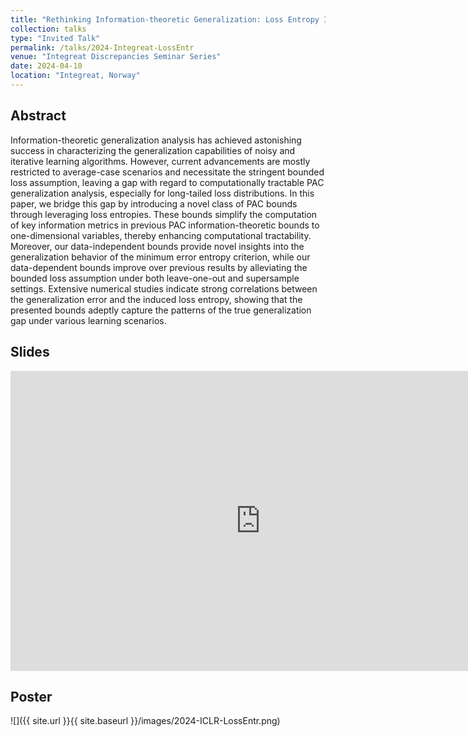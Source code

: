 ```yaml
---
title: "Rethinking Information-theoretic Generalization: Loss Entropy Induced PAC Bounds"
collection: talks
type: "Invited Talk"
permalink: /talks/2024-Integreat-LossEntr
venue: "Integreat Discrepancies Seminar Series"
date: 2024-04-10
location: "Integreat, Norway"
---
```


## Abstract

Information-theoretic generalization analysis has achieved astonishing success in characterizing the generalization capabilities of noisy and iterative learning algorithms. However, current advancements are mostly restricted to average-case scenarios and necessitate the stringent bounded loss assumption, leaving a gap with regard to computationally tractable PAC generalization analysis, especially for long-tailed loss distributions. In this paper, we bridge this gap by introducing a novel class of PAC bounds through leveraging loss entropies. These bounds simplify the computation of key information metrics in previous PAC information-theoretic bounds to one-dimensional variables, thereby enhancing computational tractability. Moreover, our data-independent bounds provide novel insights into the generalization behavior of the minimum error entropy criterion, while our data-dependent bounds improve over previous results by alleviating the bounded loss assumption under both leave-one-out and supersample settings. Extensive numerical studies indicate strong correlations between the generalization error and the induced loss entropy, showing that the presented bounds adeptly capture the patterns of the true generalization gap under various learning scenarios.

## Slides

<div class="responsive-wrap">
  <iframe src="https://docs.google.com/gview?url={{ site.url }}{{ site.baseurl }}/files/LossEntropy_Slides.pdf&embedded=true" style="width:800px; height:480px;" frameborder="0"></iframe>
</div>

## Poster

![]({{ site.url }}{{ site.baseurl }}/images/2024-ICLR-LossEntr.png)
